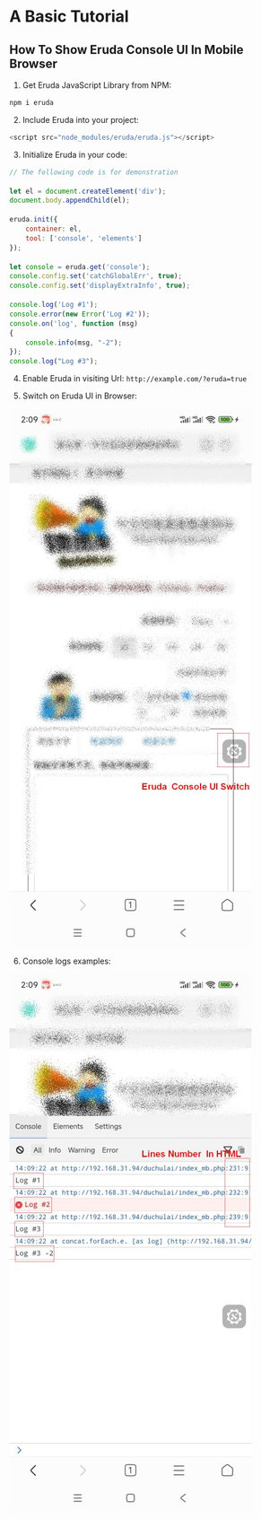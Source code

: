 # A Basic Tutorial

## How To Show Eruda Console UI In Mobile Browser

1. Get Eruda JavaScript Library from NPM:
```JavaScript
npm i eruda
```

2. Include Eruda into your project:
```JavaScript
<script src="node_modules/eruda/eruda.js"></script>
```

3. Initialize Eruda in your code:
```JavaScript
// The following code is for demonstration

let el = document.createElement('div');
document.body.appendChild(el);

eruda.init({
    container: el,
    tool: ['console', 'elements']
});

let console = eruda.get('console');
console.config.set('catchGlobalErr', true);
console.config.set('displayExtraInfo', true);

console.log('Log #1');
console.error(new Error('Log #2'));
console.on('log', function (msg) 
{
    console.info(msg, "-2");
});
console.log("Log #3");
```

4. Enable Eruda in visiting Url:
`http://example.com/?eruda=true`

5. Switch on Eruda UI in Browser:

![Switch on Eruda UI](assets/switch_on_Eruda_UI.jpg)

6. Console logs examples:

![Logs examples](assets/logs_examples.jpg)
